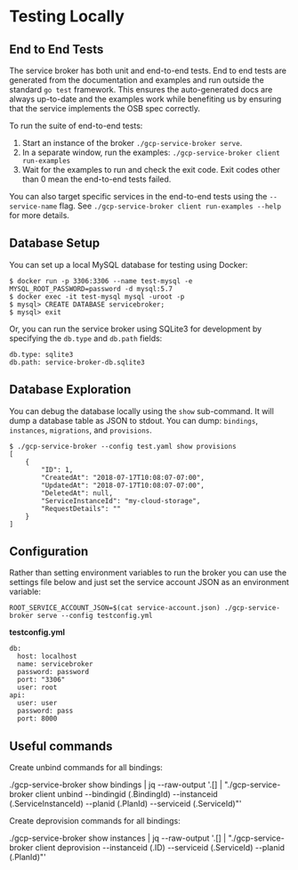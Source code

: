 # Testing Locally

## End to End Tests

The service broker has both unit and end-to-end tests.
End to end tests are generated from the documentation and examples and run outside the standard `go test` framework.
This ensures the auto-generated docs are always up-to-date and the examples work
while benefiting us by ensuring that the service implements the OSB spec correctly.

To run the suite of end-to-end tests:

1. Start an instance of the broker `./gcp-service-broker serve`.
2. In a separate window, run the examples: `./gcp-service-broker client run-examples`
3. Wait for the examples to run and check the exit code. Exit codes other than 0 mean the end-to-end tests failed.

You can also target specific services in the end-to-end tests using the `--service-name` flag.
See `./gcp-service-broker client run-examples --help` for more details.

## Database Setup

You can set up a local MySQL database for testing using Docker:

```
$ docker run -p 3306:3306 --name test-mysql -e MYSQL_ROOT_PASSWORD=password -d mysql:5.7
$ docker exec -it test-mysql mysql -uroot -p
$ mysql> CREATE DATABASE servicebroker;
$ mysql> exit
```

Or, you can run the service broker using SQLite3 for development by specifying
the `db.type` and `db.path` fields:

```
db.type: sqlite3
db.path: service-broker-db.sqlite3
```

## Database Exploration

You can debug the database locally using the `show` sub-command.
It will dump a database table as JSON to stdout.
You can dump: `bindings`, `instances`, `migrations`, and `provisions`.

```
$ ./gcp-service-broker --config test.yaml show provisions
[
    {
        "ID": 1,
        "CreatedAt": "2018-07-17T10:08:07-07:00",
        "UpdatedAt": "2018-07-17T10:08:07-07:00",
        "DeletedAt": null,
        "ServiceInstanceId": "my-cloud-storage",
        "RequestDetails": ""
    }
]
```

## Configuration

Rather than setting environment variables to run the broker you can use the
settings file below and just set the service account JSON as an environment variable:

    ROOT_SERVICE_ACCOUNT_JSON=$(cat service-account.json) ./gcp-service-broker serve --config testconfig.yml



**testconfig.yml**

```
db:
  host: localhost
  name: servicebroker
  password: password
  port: "3306"
  user: root
api:
  user: user
  password: pass
  port: 8000
```


## Useful commands

Create unbind commands for all bindings:

  ./gcp-service-broker show bindings | jq --raw-output '.[] | "./gcp-service-broker client unbind --bindingid \(.BindingId) --instanceid \(.ServiceInstanceId) --planid \(.PlanId) --serviceid \(.ServiceId)"'

Create deprovision commands for all bindings:

  ./gcp-service-broker show instances | jq --raw-output '.[] | "./gcp-service-broker client deprovision --instanceid \(.ID) --serviceid \(.ServiceId) --planid \(.PlanId)"'

